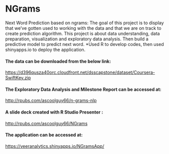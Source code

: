 # NGrams
Next Word Prediction based on ngrams: 
The goal of this project is to display that we’ve gotten used to working with the data and that we are on track to create prediction algorithm. This project is about data understanding, data preparation, visualization and exploratory data analysis. Then build a predictive model to predict next word.
*Used R to develop codes, then used shinyapps.io to deploy the application.


#### The data can be downloaded from the below link: 
https://d396qusza40orc.cloudfront.net/dsscapstone/dataset/Coursera-SwiftKey.zip

#### The Exploratory Data Analysis and Milestone Report can be accessed at:
http://rpubs.com/ascoolguy66/n-grams-nlp

#### A slide deck created with R Studio Presenter :
http://rpubs.com/ascoolguy66/NGrams

#### The application can be accessed at:
https://veeranalytics.shinyapps.io/NGramsApp/
